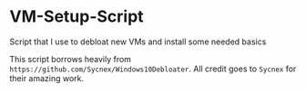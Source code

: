 # VM-Setup-Script

Script that I use to debloat new VMs and install some needed basics

This script borrows heavily  from `https://github.com/Sycnex/Windows10Debloater`. 
All credit goes to `Sycnex` for their amazing work. 